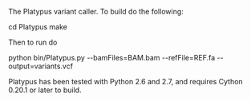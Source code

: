 
The Platypus variant caller. To build do the following:

cd Platypus
make

Then to run do

python bin/Platypus.py --bamFiles=BAM.bam --refFile=REF.fa --output=variants.vcf

Platypus has been tested with Python 2.6 and 2.7, and requires Cython 0.20.1 or later
to build.
